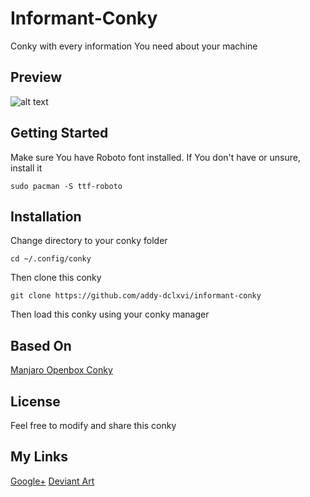 # Informant-Conky
Conky with every information You need about your machine
## Preview
![alt text](https://raw.githubusercontent.com/addy-dclxvi/informant-conky/master/preview.jpg)
## Getting Started
Make sure You have Roboto font installed. If You don't have or unsure, install it
 ```
sudo pacman -S ttf-roboto
```
## Installation
Change directory to your conky folder
```
cd ~/.config/conky
```
Then clone this conky
```
git clone https://github.com/addy-dclxvi/informant-conky
```
Then load this conky using your conky manager
## Based On
[Manjaro Openbox Conky](https://github.com/holmeslinux/Manjaro-Openbox/blob/master/openbox-overlay/etc/skel/.conkyrc)
## License
Feel free to modify and share this conky
## My Links
[Google+](https://plus.google.com/+AdhiPambudi)
[Deviant Art](http://addy-dclxvi.deviantart.com/)

